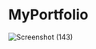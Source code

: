 # MyPortfolio
![Screenshot (143)](https://github.com/DIVYANSHURATHAUR/MyPortfolio/assets/90723821/2846fea1-db54-4b5f-a0f2-2da074b86397)
